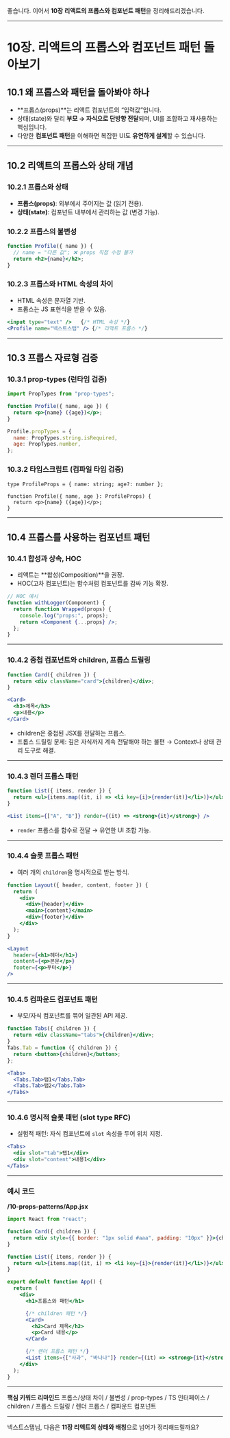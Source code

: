 좋습니다. 이어서 **10장 리액트의 프롭스와 컴포넌트 패턴**을 정리해드리겠습니다.

---

# 10장. 리액트의 프롭스와 컴포넌트 패턴 돌아보기

## 10.1 왜 프롭스와 패턴을 돌아봐야 하나

* \*\*프롭스(props)\*\*는 리액트 컴포넌트의 “입력값”입니다.
* 상태(state)와 달리 **부모 → 자식으로 단방향 전달**되며, UI를 조합하고 재사용하는 핵심입니다.
* 다양한 **컴포넌트 패턴**을 이해하면 복잡한 UI도 **유연하게 설계**할 수 있습니다.

---

## 10.2 리액트의 프롭스와 상태 개념

### 10.2.1 프롭스와 상태

* **프롭스(props)**: 외부에서 주어지는 값 (읽기 전용).
* **상태(state)**: 컴포넌트 내부에서 관리하는 값 (변경 가능).

### 10.2.2 프롭스의 불변성

```jsx
function Profile({ name }) {
  // name = "다른 값"; ❌ props 직접 수정 불가
  return <h2>{name}</h2>;
}
```

### 10.2.3 프롭스와 HTML 속성의 차이

* HTML 속성은 문자열 기반.
* 프롭스는 JS 표현식을 받을 수 있음.

```jsx
<input type="text" />   {/* HTML 속성 */}
<Profile name="넥스트스탭" /> {/* 리액트 프롭스 */}
```

---

## 10.3 프롭스 자료형 검증

### 10.3.1 prop-types (런타임 검증)

```jsx
import PropTypes from "prop-types";

function Profile({ name, age }) {
  return <p>{name} ({age})</p>;
}

Profile.propTypes = {
  name: PropTypes.string.isRequired,
  age: PropTypes.number,
};
```

### 10.3.2 타입스크립트 (컴파일 타임 검증)

```tsx
type ProfileProps = { name: string; age?: number };

function Profile({ name, age }: ProfileProps) {
  return <p>{name} ({age})</p>;
}
```

---

## 10.4 프롭스를 사용하는 컴포넌트 패턴

### 10.4.1 합성과 상속, HOC

* 리액트는 \*\*합성(Composition)\*\*을 권장.
* HOC(고차 컴포넌트)는 함수처럼 컴포넌트를 감싸 기능 확장.

```jsx
// HOC 예시
function withLogger(Component) {
  return function Wrapped(props) {
    console.log("props:", props);
    return <Component {...props} />;
  };
}
```

---

### 10.4.2 중첩 컴포넌트와 children, 프롭스 드릴링

```jsx
function Card({ children }) {
  return <div className="card">{children}</div>;
}

<Card>
  <h3>제목</h3>
  <p>내용</p>
</Card>
```

* children은 중첩된 JSX를 전달하는 프롭스.
* 프롭스 드릴링 문제: 깊은 자식까지 계속 전달해야 하는 불편 → Context나 상태 관리 도구로 해결.

---

### 10.4.3 렌더 프롭스 패턴

```jsx
function List({ items, render }) {
  return <ul>{items.map((it, i) => <li key={i}>{render(it)}</li>)}</ul>;
}

<List items={["A", "B"]} render={(it) => <strong>{it}</strong>} />
```

* `render` 프롭스를 함수로 전달 → 유연한 UI 조합 가능.

---

### 10.4.4 슬롯 프롭스 패턴

* 여러 개의 `children`을 명시적으로 받는 방식.

```jsx
function Layout({ header, content, footer }) {
  return (
    <div>
      <div>{header}</div>
      <main>{content}</main>
      <div>{footer}</div>
    </div>
  );
}

<Layout
  header={<h1>헤더</h1>}
  content={<p>본문</p>}
  footer={<p>푸터</p>}
/>
```

---

### 10.4.5 컴파운드 컴포넌트 패턴

* 부모/자식 컴포넌트를 묶어 일관된 API 제공.

```jsx
function Tabs({ children }) {
  return <div className="tabs">{children}</div>;
}
Tabs.Tab = function ({ children }) {
  return <button>{children}</button>;
};

<Tabs>
  <Tabs.Tab>탭1</Tabs.Tab>
  <Tabs.Tab>탭2</Tabs.Tab>
</Tabs>
```

---

### 10.4.6 명시적 슬롯 패턴 (slot type RFC)

* 실험적 패턴: 자식 컴포넌트에 `slot` 속성을 두어 위치 지정.

```jsx
<Tabs>
  <div slot="tab">탭1</div>
  <div slot="content">내용1</div>
</Tabs>
```

---

### 예시 코드

**/10-props-patterns/App.jsx**

```jsx
import React from "react";

function Card({ children }) {
  return <div style={{ border: "1px solid #aaa", padding: "10px" }}>{children}</div>;
}

function List({ items, render }) {
  return <ul>{items.map((it, i) => <li key={i}>{render(it)}</li>)}</ul>;
}

export default function App() {
  return (
    <div>
      <h1>프롭스와 패턴</h1>

      {/* children 패턴 */}
      <Card>
        <h2>Card 제목</h2>
        <p>Card 내용</p>
      </Card>

      {/* 렌더 프롭스 패턴 */}
      <List items={["사과", "바나나"]} render={(it) => <strong>{it}</strong>} />
    </div>
  );
}
```

---

**핵심 키워드 리마인드**
프롭스/상태 차이 / 불변성 / prop-types / TS 인터페이스 / children / 프롭스 드릴링 / 렌더 프롭스 / 컴파운드 컴포넌트

---

넥스트스탭님, 다음은 **11장 리액트의 상태와 배칭**으로 넘어가 정리해드릴까요?
